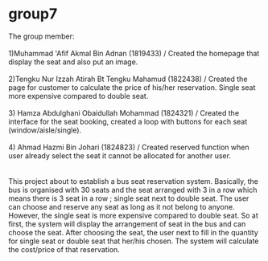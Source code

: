 # group7

The group member:
<br><br>
1)Muhammad 'Afif Akmal Bin Adnan (1819433) / Created the homepage that display the seat and also put an image.
<br><br>
2)Tengku Nur Izzah Atirah Bt Tengku Mahamud (1822438) / Created the page for customer to calculate the price of his/her reservation. Single seat more expensive compared to double seat.
<br><br>
3) Hamza Abdulghani Obaidullah Mohammad (1824321) / Created the interface for the seat booking, created a loop with buttons for each seat (window/aisle/single).
<br><br>
4) Ahmad Hazmi Bin Johari (1824823) / Created reserved function when user already select the seat it cannot be allocated for another user.
<br><br>
<br>
This project about to establish a bus seat reservation system. Basically, the bus is organised with 30 seats and the seat arranged with 3 in a row which means
 there is 3 seat in a row ; single seat next to double seat. The user can choose and reserve any seat as long as it not belong to anyone. However,
 the single seat is more expensive compared to double seat. 
 So at first, the system will display the arrangement of seat in the bus and can choose the seat. After choosing the seat, the user next to fill in the quantity for
 single seat or double seat that her/his chosen. The system will calculate the cost/price of that reservation.
